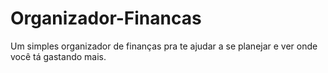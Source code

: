 # Organizador-Financas
Um simples organizador de finanças pra te ajudar a se planejar e ver onde você tá gastando mais. 
